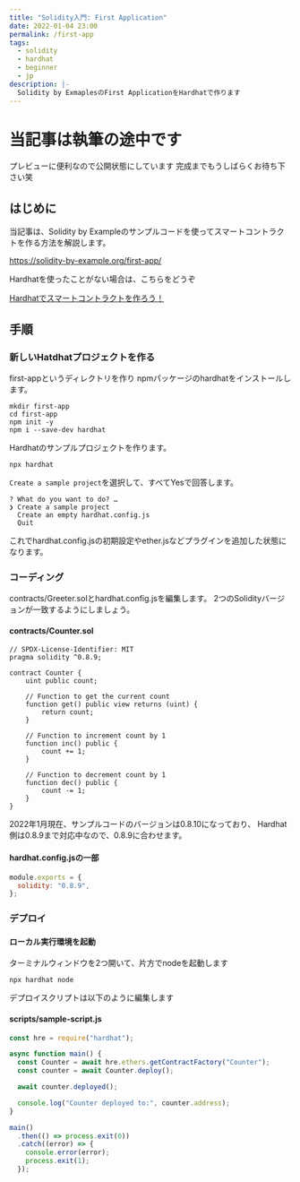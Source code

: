 ```yaml
---
title: "Solidity入門: First Application"
date: 2022-01-04 23:00
permalink: /first-app
tags:
  - solidity
  - hardhat
  - beginner
  - jp
description: |-
  Solidity by ExmaplesのFirst ApplicationをHardhatで作ります
---
```


# 当記事は執筆の途中です

プレビューに便利なので公開状態にしています
完成までもうしばらくお待ち下さい笑

## はじめに

当記事は、Solidity by Exampleのサンプルコードを使ってスマートコントラクトを作る方法を解説します。

https://solidity-by-example.org/first-app/

Hardhatを使ったことがない場合は、こちらをどうぞ

[Hardhatでスマートコントラクトを作ろう！](/hardhat)

## 手順
### 新しいHatdhatプロジェクトを作る
first-appというディレクトリを作り
npmパッケージのhardhatをインストールします。
```
mkdir first-app
cd first-app
npm init -y
npm i --save-dev hardhat
```

Hardhatのサンプルプロジェクトを作ります。
```
npx hardhat
```
`Create a sample project`を選択して、すべてYesで回答します。
```
? What do you want to do? …
❯ Create a sample project
  Create an empty hardhat.config.js
  Quit
```

これでhardhat.config.jsの初期設定やether.jsなどプラグインを追加した状態になります。

### コーディング
contracts/Greeter.solとhardhat.config.jsを編集します。
2つのSolidityバージョンが一致するようにしましょう。

#### contracts/Counter.sol
```solidity
// SPDX-License-Identifier: MIT
pragma solidity ^0.8.9;

contract Counter {
    uint public count;

    // Function to get the current count
    function get() public view returns (uint) {
        return count;
    }

    // Function to increment count by 1
    function inc() public {
        count += 1;
    }

    // Function to decrement count by 1
    function dec() public {
        count -= 1;
    }
}
```

2022年1月現在、サンプルコードのバージョンは0.8.10になっており、
Hardhat側は0.8.9まで対応中なので、0.8.9に合わせます。

#### hardhat.config.jsの一部
```js
module.exports = {
  solidity: "0.8.9",
};
```

### デプロイ
#### ローカル実行環境を起動
ターミナルウィンドウを2つ開いて、片方でnodeを起動します
```
npx hardhat node
```

デプロイスクリプトは以下のように編集します
#### scripts/sample-script.js
```js
const hre = require("hardhat");

async function main() {
  const Counter = await hre.ethers.getContractFactory("Counter");
  const counter = await Counter.deploy();

  await counter.deployed();

  console.log("Counter deployed to:", counter.address);
}

main()
  .then(() => process.exit(0))
  .catch((error) => {
    console.error(error);
    process.exit(1);
  });

```
